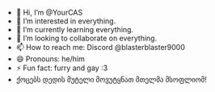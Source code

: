 - 👋 Hi, I’m @YourCAS
- 👀 I’m interested in everything.
- 🌱 I’m currently learning everything.
- 💞️ I’m looking to collaborate on everything.
- 📫 How to reach me: Discord @blasterblaster9000
- 😄 Pronouns: he/him
- ⚡ Fun fact: furry and gay :3
- ქოცებს დედის მუტელი მოვუტყნათ მთელმა მსოფლიომ!
